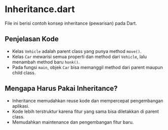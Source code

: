 # Inheritance.dart

File ini berisi contoh konsep inheritance (pewarisan) pada Dart.

## Penjelasan Kode
- Kelas `Vehicle` adalah parent class yang punya method `move()`.
- Kelas `Car` mewarisi semua properti dan method dari `Vehicle`, lalu menambah method baru `honk()`.
- Pada fungsi `main`, objek `Car` bisa memanggil method dari parent maupun child class.

## Mengapa Harus Pakai Inheritance?
- Inheritance memudahkan reuse kode dan mempercepat pengembangan aplikasi.
- Kode lebih terstruktur karena fitur yang sama bisa diletakkan di parent class.
- Memudahkan maintenance dan pengembangan fitur baru.
